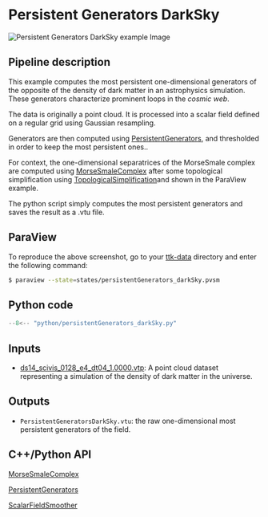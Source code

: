 # Persistent Generators DarkSky

![Persistent Generators DarkSky example Image](https://topology-tool-kit.github.io/img/gallery/persistentGenerators_darkSky.jpg)

## Pipeline description
This example computes the most persistent one-dimensional generators of the opposite of the density of dark matter in an astrophysics simulation.
These generators characterize prominent loops in the *cosmic web*.

The data is originally a point cloud. It is processed into a scalar field defined on a regular grid using Gaussian resampling.

Generators are then computed using [PersistentGenerators](https://topology-tool-kit.github.io/doc/html/persistentGenerators.html), and thresholded
in order to keep the most persistent ones..

For context, the one-dimensional separatrices of the MorseSmale complex are
computed using [MorseSmaleComplex](https://topology-tool-kit.github.io/doc/html/classttkMorseSmaleComplex.html) after some topological
simplification using [TopologicalSimplification](https://topology-tool-kit.github.io/doc/html/classttkTopologicalSimplification.html)and shown in the ParaView example.


The python script simply computes the most persistent generators and saves the result as a .vtu file.

## ParaView
To reproduce the above screenshot, go to your [ttk-data](https://github.com/topology-tool-kit/ttk-data) directory and enter the following command:
``` bash
$ paraview --state=states/persistentGenerators_darkSky.pvsm
```

## Python code

``` python  linenums="1"
--8<-- "python/persistentGenerators_darkSky.py"
```

## Inputs
- [ds14_scivis_0128_e4_dt04_1.0000.vtp](https://github.com/topology-tool-kit/ttk-data/raw/dev/ds14_scivis_0128_e4_dt04_1.0000.vtp): A point cloud dataset representing a simulation of the density of dark matter in the universe.

## Outputs
-  `PersistentGeneratorsDarkSky.vtu`: the raw one-dimensional most persistent generators of the field.


## C++/Python API

[MorseSmaleComplex](https://topology-tool-kit.github.io/doc/html/classttkMorseSmaleComplex.html)

[PersistentGenerators](https://topology-tool-kit.github.io/doc/html/classttkPersistentGenerators.html)

[ScalarFieldSmoother](https://topology-tool-kit.github.io/doc/html/classttkScalarFieldSmoother.html)

